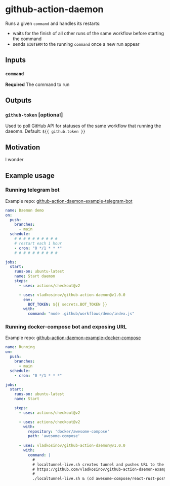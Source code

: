 # github-action-daemon

Runs a given `command` and handles its restarts:

- waits for the finish of all other runs of the same workflow before starting the command
- sends `SIGTERM` to the running `command` once a new run appear

## Inputs

### `command`

**Required** The command to run

## Outputs

### `github-token` [optional]

Used to poll GitHub API for statuses of the same workflow that running the daeomn. Default: `${{ github.token }}`


## Motivation

I wonder

## Example usage

### Running telegram bot
Example repo: [github-action-daemon-example-telegram-bot](https://github.com/vladkosinov/github-action-daemon-example-telegram-bot)

```yml
name: Daemon demo
on:
  push:
    branches:
      - main
  schedule:
    # # # # # # # # # #
    # restart each 1 hour
    - cron: "0 */1 * * *"
    # # # # # # # # # # 

jobs:
  start:
    runs-on: ubuntu-latest
    name: Start daemon
    steps:
      - uses: actions/checkout@v2

      - uses: vladkosinov/github-action-daemon@v1.0.0
        env:
          BOT_TOKEN: ${{ secrets.BOT_TOKEN }}
        with:
          command: "node .github/workflows/demo/index.js"
```

### Running docker-compose bot and exposing URL
Example repo: [github-action-daemon-example-docker-compose](https://github.com/vladkosinov/github-action-daemon-example-docker-compose)

```yml
name: Running
on:
  push:
    branches:
      - main
  schedule:
    - cron: "0 */1 * * *"

jobs:
  start:
    runs-on: ubuntu-latest
    name: Start

    steps:
      - uses: actions/checkout@v2

      - uses: actions/checkout@v2
        with:
          repository: 'docker/awesome-compose'
          path: 'awesome-compose'
      
      - uses: vladkosinov/github-action-daemon@v1.0.0
        with:
          command: |
            #
            # localtunnel-live.sh creates tunnel and pushes URL to the README.md
            # https://github.com/vladkosinov/github-action-daemon-example-docker-compose/blob/main/localtunnel-live.sh
            #
            ./localtunnel-live.sh & (cd awesome-compose/react-rust-postgres && docker-compose up)
```

